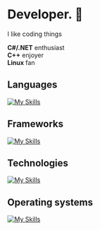 # Developer. 🌼

I like coding things

__C#/.NET__ enthusiast  
__C++__ enjoyer  
__Linux__ fan  

## Languages
[![My Skills](https://skillicons.dev/icons?i=cs,js,ts,html,css,cpp,lua,py,solidity,bash,powershell,mysql)](https://skillicons.dev)

## Frameworks
[![My Skills](https://skillicons.dev/icons?i=dotnet,nextjs,react,tailwind,nodejs,express)](https://skillicons.dev)

## Technologies
[![My Skills](https://skillicons.dev/icons?i=docker,nginx,azure,blender,unreal,git,github,prisma,visualstudio,vscode)](https://skillicons.dev)

## Operating systems
[![My Skills](https://skillicons.dev/icons?i=linux,mint,debian,ubuntu,windows)](https://skillicons.dev)
